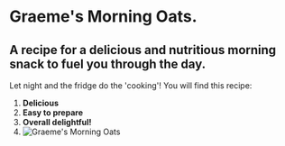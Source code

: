 # Graeme's Morning Oats.   
## A recipe for a delicious and nutritious morning snack to fuel you through the day. 
Let night and the fridge do the 'cooking'!
You will find this recipe:  
1. **Delicious**
2. **Easy to prepare**
3. **Overall delightful!**
4. ![Graeme's Morning Oats](/graem/documents/recipe.jpg)